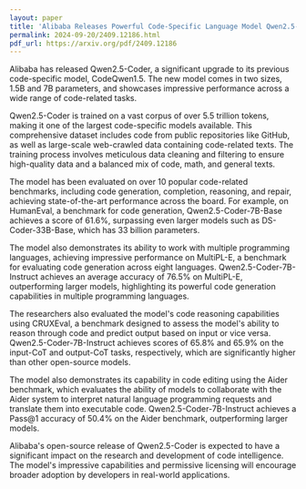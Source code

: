 ```yaml
---
layout: paper
title: 'Alibaba Releases Powerful Code-Specific Language Model Qwen2.5-Coder'
permalink: 2024-09-20/2409.12186.html
pdf_url: https://arxiv.org/pdf/2409.12186
---
```


Alibaba has released Qwen2.5-Coder, a significant upgrade to its previous code-specific model, CodeQwen1.5. The new model comes in two sizes, 1.5B and 7B parameters, and showcases impressive performance across a wide range of code-related tasks.

Qwen2.5-Coder is trained on a vast corpus of over 5.5 trillion tokens, making it one of the largest code-specific models available. This comprehensive dataset includes code from public repositories like GitHub, as well as large-scale web-crawled data containing code-related texts. The training process involves meticulous data cleaning and filtering to ensure high-quality data and a balanced mix of code, math, and general texts.

The model has been evaluated on over 10 popular code-related benchmarks, including code generation, completion, reasoning, and repair, achieving state-of-the-art performance across the board. For example, on HumanEval, a benchmark for code generation, Qwen2.5-Coder-7B-Base achieves a score of 61.6%, surpassing even larger models such as DS-Coder-33B-Base, which has 33 billion parameters.  

The model also demonstrates its ability to work with multiple programming languages, achieving impressive performance on MultiPL-E, a benchmark for evaluating code generation across eight languages. Qwen2.5-Coder-7B-Instruct achieves an average accuracy of 76.5% on MultiPL-E, outperforming larger models, highlighting its powerful code generation capabilities in multiple programming languages.

The researchers also evaluated the model's code reasoning capabilities using CRUXEval, a benchmark designed to assess the model's ability to reason through code and predict output based on input or vice versa.  Qwen2.5-Coder-7B-Instruct achieves scores of 65.8% and 65.9% on the input-CoT and output-CoT tasks, respectively, which are significantly higher than other open-source models.

The model also demonstrates its capability in code editing using the Aider benchmark, which evaluates the ability of models to collaborate with the Aider system to interpret natural language programming requests and translate them into executable code. Qwen2.5-Coder-7B-Instruct achieves a Pass@1 accuracy of 50.4% on the Aider benchmark, outperforming larger models.

Alibaba's open-source release of Qwen2.5-Coder is expected to have a significant impact on the research and development of code intelligence. The model's impressive capabilities and permissive licensing will encourage broader adoption by developers in real-world applications.